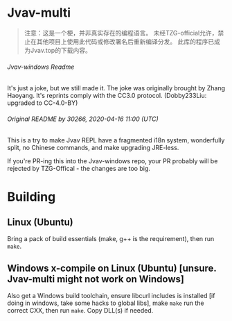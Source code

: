 # Jvav-multi

> 注意：这是一个梗，并非真实存在的编程语言。
> 未经TZG-official允许，禁止在其他项目上使用此代码或修改署名后重新编译分发。
> 此库的程序已成为Jvav.top的下载内容。

###### Jvav-windows Readme

It's just a joke, but we still made it. The joke was originally brought by Zhang Haoyang.
It's reprints comply with the CC3.0 protocol. (Dobby233Liu: upgraded to CC-4.0-BY)

###### Original README by 30266, 2020-04-16 11:00 (UTC)

This is a try to make Jvav REPL have a fragmented i18n system, wonderfully split, no Chinese commands, and make upgrading JRE-less.

If you're PR-ing this into the Jvav-windows repo, your PR probably will be rejected by TZG-Offical - the changes are too big.

# Building
## Linux (Ubuntu)
Bring a pack of build essentials (make, g++ is the requirement), then run `make`.
## Windows x-compile on Linux (Ubuntu) \[unsure. Jvav-multi might not work on Windows\]
Also get a Windows build toolchain, ensure libcurl includes is installed \[if doing in windows, take some hacks to global libs\], make `make` run the correct CXX, then run `make`. Copy DLL(s) if needed.